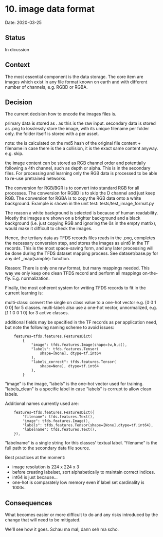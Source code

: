 # 10. image data format

Date: 2020-03-25

## Status

In dicussion

## Context

The most essential component is the data storage. The core item are images which exist in
any file format known on earth and with different number of channels, e.g. RGBD or RGBA.


## Decision

The current decision how to encode the images files is.

primary data is stored as <filename>.<ext> as this is the raw input.
secondary data is stored as <filename>.png to losslessly store the image, with its
unique filename per folder only. the folder itself is stored with a <uuid> per asset.

note: the <uuid> is calculated on the md5 hash of the original file content + filename
in case there is the a collision, it is the exact same content anyway. e.g. skip.

the image content can be stored as RGB channel order and potentially following a 4th
channel, such as depth or alpha. This is in the secondary files.
For processing and learning only the RGB data is processed to be able to re-use
pretrained networks.

The conversion for RGB/BGR is to convert into standard RGB for all processes.
The conversion for RGBD is to skip the D channel and just keep RGB.
The conversion for RGBA is to copy the RGB data onto a white background.
Example is shown in the unit test: tests/test_image_format.py

The reason a white background is selected is because of human readability. Mostly the
images are shown on a brighter background and a black background (i.e. just copying RGB
and ignoring the 0s in the empty matrix), would make it difficult to check the images.

Hence, the tertiary data as TFDS records files reads in the <filename>.png, completes the
necessary conversion step, and stores the images as uint8 in the TF records. This is the
most space-saving form, and any later processing will be done during the TFDS dataset mapping
process. See dataset/base.py for any def _map(sample): function.

Reason: There is only one raw format, but many mappings needed. This way we only keep one
clean TFDS record and perform all mappings on-the-fly. E.g. normalization.

Finally, the most coherent system for writing TFDS records to fit in the current learning is:

multi-class: convert the single on class value to a one-hot vector e.g. [0 0 1 0 0] for 5 classes.
multi-label: also use a one-hot vector, unnormalized, e.g. [1 1 0 0 1 0] for 3 active classes.

additional fields may be specified in the TF records as per application need,
but note the following naming scheme to avoid issues:

```
    features=tfds.features.FeaturesDict(
        {
            "image": tfds.features.Image(shape=(w,h,c)),
            "labels": tfds.features.Tensor(
                shape=[None], dtype=tf.int64
            ),
            "labels_correct": tfds.features.Tensor(
                shape=None], dtype=tf.int64
            ),
        }
```

"image" is the image, "labels" is the one-hot vector used for training.
"labels_clean" is a specific label in case "labels" is corrupt to allow clean labels.

Additional names currently used are:

```
    features=tfds.features.FeaturesDict({
        "filename": tfds.features.Text(),
        "image": tfds.features.Image(),
        "labels": tfds.features.Tensor(shape=[None],dtype=tf.int64),
        "labelname": tfds.features.Text(),
    }),
```

"labelname" is a single string for this classes' textual label.
"filename" is the full path to the secondary data file source.

Best practices at the moment:
* image resolution is 224 x 224 x 3
* before creating labelset, sort alphabetically to maintain correct indices.
* int64 is just because...
* one-hot is comparately low memory even if label set cardinality is 1000s.


## Consequences

What becomes easier or more difficult to do and any risks introduced by the
change that will need to be mitigated.

We'll see how it goes. Schau ma mal, dann seh ma scho.
